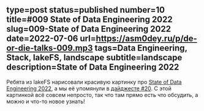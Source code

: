 type=post
status=published
number=10
title=#009 State of Data Engineering 2022
slug=009-State of Data Engineering 2022
date=2022-07-06
url=https://asm0dey.ru/p/de-or-die-talks-009.mp3
tags=Data Engineering, Stack, lakeFS, landscape
subtitle=landscape
description=State of Data Engineering 2022
---

Ребята из lakeFS нарисовали красивую картинку про [State of Data Engineering 2022](https://lakefs.io/the-state-of-data-engineering-2022/), а мы её упомянули в [дайджесте #20](https://digest.deordie.org/20_Fantastic_Beasts_And_Where_To_Find_Them/). С этой картинкой всё совсем непросто, так что там прямо есть что обсудить, а можно и что-то новое узнать!
